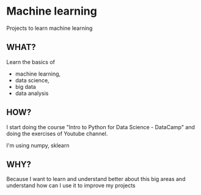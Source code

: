 # Machine learning
Projects to learn machine learning 

## WHAT?

Learn the basics of 
* machine learning, 
* data science, 
* big data 
* data analysis

## HOW?

I start doing the course "Intro to Python for Data Science - DataCamp" and doing the exercises of Youtube channel.

I'm using numpy, sklearn 

## WHY?

Because I want to learn and understand better about this big areas and understand how can I use it to improve my projects
